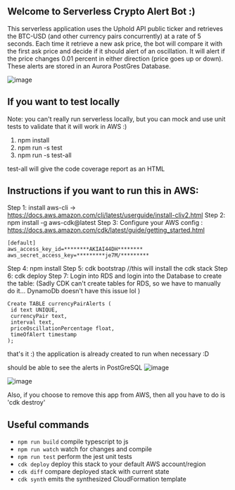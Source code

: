 ## Welcome to Serverless Crypto Alert Bot :)

This serverless application uses the Uphold API public ticker and retrieves the BTC-USD (and other currency pairs concurrently) at a rate of 5
seconds. Each time it retrieve a new ask price, the bot will compare it with the first ask price
and decide if it should alert of an oscillation. It will alert if the price changes 0.01 percent in either
direction (price goes up or down). These alerts are stored in an Aurora PostGres Database.

![image](https://user-images.githubusercontent.com/4098471/131808981-3ce79309-c675-4b3d-af9c-640a76c2c42a.png)

## If you want to test locally

Note: you can't really run serverless locally, but you can mock and use unit tests to validate that it will work in AWS :)

1. npm install
2. npm run -s test
3. npm run -s test-all

test-all will give the code coverage report as an HTML

## Instructions if you want to run this in AWS:
Step 1: install aws-cli -> https://docs.aws.amazon.com/cli/latest/userguide/install-cliv2.html
Step 2: npm install -g aws-cdk@latest
Step 3: Configure your AWS config : https://docs.aws.amazon.com/cdk/latest/guide/getting_started.html
```
[default]
aws_access_key_id=********AKIAI44DH********
aws_secret_access_key=*********je7M/*********
```
Step 4: npm install
Step 5: cdk bootstrap    //this will install the cdk stack 
Step 6: cdk deploy
Step 7: Login into RDS and login into the Database to create the table:
(Sadly CDK can't create tables for RDS, so we have to manually do it... DynamoDb doesn't have this issue lol )
```
Create TABLE currencyPairAlerts (
 id text UNIQUE,
 currencyPair text,
 interval text,
 priceOscillationPercentage float,
 timeOfAlert timestamp 
);
```


that's it :) the application is already created to run when necessary :D

should be able to see the alerts in PostGreSQL
![image](https://user-images.githubusercontent.com/4098471/131809659-de31400b-9918-4b61-a8bb-66e32584eec9.png)

![image](https://user-images.githubusercontent.com/4098471/131809793-17bbed5c-7766-4abf-b291-0b837fc72b57.png)

Also, if you choose to remove this app from AWS, then all you have to do is 'cdk destroy'

## Useful commands

 * `npm run build`   compile typescript to js
 * `npm run watch`   watch for changes and compile
 * `npm run test`    perform the jest unit tests
 * `cdk deploy`      deploy this stack to your default AWS account/region
 * `cdk diff`        compare deployed stack with current state
 * `cdk synth`       emits the synthesized CloudFormation template
